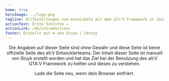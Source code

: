 ```yaml
---
home: true
heroImage: ../logo.png
tagline: Hilfestellungen zum entwickeln mit dem alt:V Framework in JavaScript
actionText: Erste Schritte →
actionLink: /de/introduction/
footer: Erstellt mit ❤️ von Stuyk | t4styy
---
```


<center>
Die Angaben auf dieser Seite sind ohne Gewähr und diese Seite ist keine offizielle Seite des alt:V Entwicklerteams.
Der Inhalt dieser Seite ist manuell von Stuyk erstellt worden und hat das Ziel bei der Benutzung des alt:V GTA:V Framework zu helfen und dieses zu verstehen.
<br />

Lade die Seite neu, wenn dein Browser einfriert.

</center>
